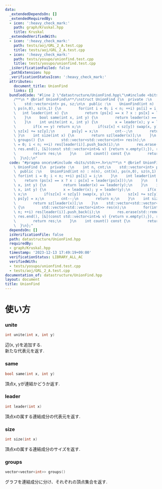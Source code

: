 ```yaml
---
data:
  _extendedDependsOn: []
  _extendedRequiredBy:
  - icon: ':heavy_check_mark:'
    path: graph/Kruskal.hpp
    title: Kruskal
  _extendedVerifiedWith:
  - icon: ':heavy_check_mark:'
    path: tests/aoj/GRL_2_A.test.cpp
    title: tests/aoj/GRL_2_A.test.cpp
  - icon: ':heavy_check_mark:'
    path: tests/yosupo/unionfind.test.cpp
    title: tests/yosupo/unionfind.test.cpp
  _isVerificationFailed: false
  _pathExtension: hpp
  _verificationStatusIcon: ':heavy_check_mark:'
  attributes:
    document_title: UnionFind
    links: []
  bundledCode: "#line 2 \"datastructure/UnionFind.hpp\"\n#include <bits/stdc++.h>\n\
    /**\n * @brief UnionFind\n**/\nstruct UnionFind {\n  private :\n    int n, cnt;\n\
    \    std::vector<int> ps, sz;\n\n  public :\n    UnionFind(int n) : n(n), cnt(n),\
    \ ps(n,0), sz(n,1) {\n        for(int i = 0; i < n; ++i) ps[i] = i;\n    }\n \
    \   int leader(int x) {\n        return (ps[x] == x ? x : ps[x] = leader(ps[x]));\n\
    \    }\n    bool same(int x, int y) {\n        return leader(x) == leader(y);\n\
    \    }\n    int unite(int x, int y) {\n        x = leader(x); y = leader(y);\n\
    \        if(x == y) return x;\n        if(sz[x] < sz[y]) swap(x, y);\n       \
    \ sz[x] += sz[y];\n        ps[y] = x;\n        cnt--;\n        return x;\n   \
    \ }\n    int size(int x) {\n        return sz[leader(x)];\n    }\n    std::vector<std::vector<int>>\
    \ groups() {\n        std::vector<std::vector<int>> res(n);\n        for(int i\
    \ = 0; i < n; ++i) res[leader(i)].push_back(i);\n        res.erase(std::remove_if(res.begin(),\
    \ res.end(), [&](const std::vector<int>& v) {return v.empty();}), res.end());\n\
    \        return res;\n    }\n    int count() const {\n        return cnt;\n  \
    \  }\n};\n"
  code: "#pragma once\n#include <bits/stdc++.h>\n/**\n * @brief UnionFind\n**/\nstruct\
    \ UnionFind {\n  private :\n    int n, cnt;\n    std::vector<int> ps, sz;\n\n\
    \  public :\n    UnionFind(int n) : n(n), cnt(n), ps(n,0), sz(n,1) {\n       \
    \ for(int i = 0; i < n; ++i) ps[i] = i;\n    }\n    int leader(int x) {\n    \
    \    return (ps[x] == x ? x : ps[x] = leader(ps[x]));\n    }\n    bool same(int\
    \ x, int y) {\n        return leader(x) == leader(y);\n    }\n    int unite(int\
    \ x, int y) {\n        x = leader(x); y = leader(y);\n        if(x == y) return\
    \ x;\n        if(sz[x] < sz[y]) swap(x, y);\n        sz[x] += sz[y];\n       \
    \ ps[y] = x;\n        cnt--;\n        return x;\n    }\n    int size(int x) {\n\
    \        return sz[leader(x)];\n    }\n    std::vector<std::vector<int>> groups()\
    \ {\n        std::vector<std::vector<int>> res(n);\n        for(int i = 0; i <\
    \ n; ++i) res[leader(i)].push_back(i);\n        res.erase(std::remove_if(res.begin(),\
    \ res.end(), [&](const std::vector<int>& v) {return v.empty();}), res.end());\n\
    \        return res;\n    }\n    int count() const {\n        return cnt;\n  \
    \  }\n};"
  dependsOn: []
  isVerificationFile: false
  path: datastructure/UnionFind.hpp
  requiredBy:
  - graph/Kruskal.hpp
  timestamp: '2023-12-13 17:49:19+09:00'
  verificationStatus: LIBRARY_ALL_AC
  verifiedWith:
  - tests/yosupo/unionfind.test.cpp
  - tests/aoj/GRL_2_A.test.cpp
documentation_of: datastructure/UnionFind.hpp
layout: document
title: UnionFind
---
```

# 使い方
### unite
```c++
int unite(int x, int y)
```
辺(x, y)を追加する.<br>
新たな代表元を返す.<br>
### same
```c++
bool same(int x, int y)
```
頂点x, yが連結かどうか返す.
### leader
```c++
int leader(int x)
```
頂点xの属する連結成分の代表元を返す.
### size
```c++
int size(int x)
```
頂点xの属する連結成分のサイズを返す.
### groups
```c++
vector<vector<int>> groups()
```
グラフを連結成分に分け、それぞれの頂点集合を返す.
